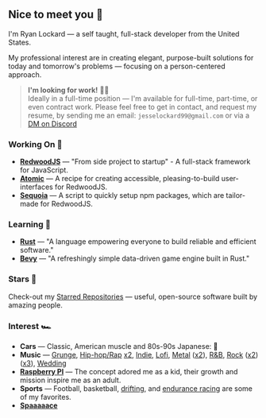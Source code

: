 ## Nice to meet you 🤝

I'm Ryan Lockard — a self taught, full-stack developer from the United States.

My professional interest are in creating elegant, purpose-built solutions for today and tomorrow's problems — focusing on a person-centered approach.

> **I'm looking for work!** 👷‍♂️<br/>
> Ideally in a full-time position — I'm available for full-time, part-time, or even contract work.
> Please feel free to get in contact, and request my  resume, by sending me an email: `jesselockard99@gmail.com` or via a [DM on Discord](https://discord.com/users/589297626319552517)

### Working On 🔭

<!-- - [**LockTech Software**](http://locktech.software) — _The Lockard Technology Co. - Software Division_ -->
<!-- - **Palletized** — Project management application for commercial and industrial material distributors. -->
- [**RedwoodJS**](https://github.com/redwoodjs/redwood) — "From side project to startup" - A full-stack framework for JavaScript.
- [**Atomic**](https://github.com/realStandal/redwoodjs-tips-n-workflows/blob/main/atomic.md#atomic) — A recipe for creating accessible, pleasing-to-build user-interfaces for RedwoodJS.
- [**Sequoia**](https://github.com/locktech/sequoia) — A script to quickly setup npm packages, which are tailor-made for RedwoodJS.

### Learning 📘

- [**Rust**](https://www.rust-lang.org/) — "A language empowering everyone to build reliable and efficient software."
- [**Bevy**](https://bevyengine.org/) — "A refreshingly simple data-driven game engine built in Rust."

### Stars 🌟

Check-out my [Starred Repositories](https://github.com/realStandal?tab=stars) — useful, open-source software built by amazing people.

### Interest 🏎️

- **Cars** — Classic, American muscle and 80s-90s Japanese: 🏁
- **Music** — [Grunge](https://www.youtube.com/watch?v=n6P0SitRwy8), [Hip-hop/Rap](https://www.youtube.com/watch?v=HkwCtYVv3QQ) [x2](https://www.youtube.com/watch?v=Dz5VzLz67WA), [Indie](https://www.youtube.com/watch?v=MKEoCHKX7-o), [Lofi](https://www.youtube.com/watch?v=MtT5_PgLJlY&t=5555s), [Metal](https://www.youtube.com/watch?v=5abamRO41fE) ([x2](https://www.youtube.com/watch?v=vfpgpf6QVnI)), [R&B](https://www.youtube.com/watch?v=LsgNG-L6aw4), [Rock](https://www.youtube.com/watch?v=LLjFoIOyCfw) ([x2](https://www.youtube.com/watch?v=Lr58WHo2ndM)) ([x3](https://www.youtube.com/watch?v=YQprqMdUdPU)), [Wedding](https://www.youtube.com/watch?v=tT86AoSGEL8)
- [**Raspberry PI**](https://www.raspberrypi.org/) — The concept adored me as a kid, their growth and mission inspire me as an adult.
- **Sports** — Football, basketball, [drifting](https://en.wikipedia.org/wiki/Drifting_(motorsport)), and [endurance racing](https://en.wikipedia.org/wiki/Endurance_racing_(motorsport)) are some of my favorites.
- [**Spaaaaace**](https://www.youtube.com/watch?v=myEOJaNMQZo)
